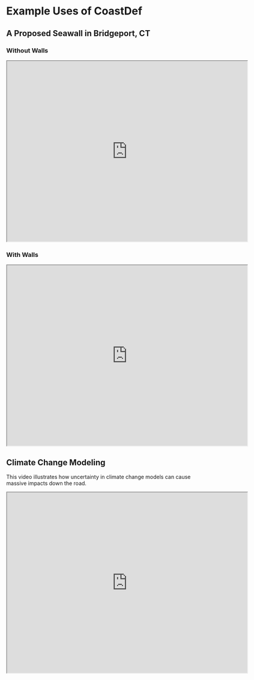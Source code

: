 
# Example Uses of CoastDef

## A Proposed Seawall in Bridgeport, CT

### Without Walls

<div class="video-container"><iframe src="https://drive.google.com/file/d/14kjKVtHsKvgXjFv_zltGBmlOnt6Wuf9_/preview" width="640" height="480"></iframe>
</iframe></div>

### With Walls

<div class="video-container"><iframe src="https://drive.google.com/file/d/14-y3bXSMuafrguaT3kQMU8Hpz2nmx8FM/preview" width="640" height="480"></iframe></div>

## Climate Change Modeling

This video illustrates how uncertainty in climate change models can cause massive impacts down the road.

<div class="video-container"><iframe src="https://drive.google.com/file/d/1C3Ahy7rBEHPJPNO-KQXx2DD5broqWE0Z/preview" width="640" height="480"></iframe></div>
